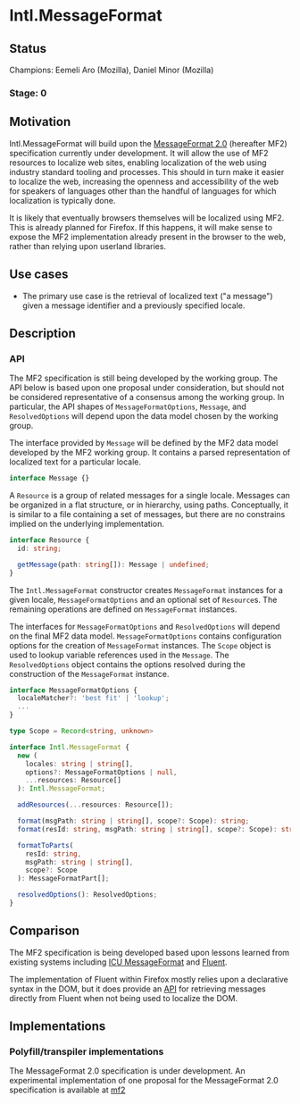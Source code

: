 # Intl.MessageFormat

## Status

Champions: Eemeli Aro (Mozilla), Daniel Minor (Mozilla)

### Stage: 0

## Motivation

Intl.MessageFormat will build upon the
[MessageFormat 2.0](https://github.com/unicode-org/message-format-wg/) (hereafter MF2)
specification currently under development.
It will allow the use of MF2 resources to localize web sites,
enabling localization of the web using industry standard tooling and processes.
This should in turn make it easier to localize the web,
increasing the openness and accessibility of the web for speakers of languages
other than the handful of languages for which localization is typically done.

It is likely that eventually browsers themselves will be localized using MF2.
This is already planned for Firefox.
If this happens,
it will make sense to expose the MF2 implementation already present in the browser to the web,
rather than relying upon userland libraries.

## Use cases

- The primary use case is the retrieval of localized text ("a message")
  given a message identifier and a previously specified locale.

## Description

### API

The MF2 specification is still being developed by the working group.
The API below is based upon one proposal under consideration,
but should not be considered representative of a consensus among the working group.
In particular, the API shapes of
`MessageFormatOptions`, `Message`, and `ResolvedOptions`
will depend upon the data model chosen by the working group.

The interface provided by `Message` will be defined by
the MF2 data model developed by the MF2 working group.
It contains a parsed representation of localized text for a particular locale.

```ts
interface Message {}
```

A `Resource` is a group of related messages for a single locale.
Messages can be organized in a flat structure, or in hierarchy, using paths.
Conceptually, it is similar to a file containing a set of messages,
but there are no constrains implied on the underlying implementation.

```ts
interface Resource {
  id: string;

  getMessage(path: string[]): Message | undefined;
}
```

The `Intl.MessageFormat` constructor creates `MessageFormat` instances for a given locale,
`MessageFormatOptions` and an optional set of `Resource`s.
The remaining operations are defined on `MessageFormat` instances.

The interfaces for
`MessageFormatOptions` and `ResolvedOptions`
will depend on the final MF2 data model.
`MessageFormatOptions` contains configuration options
for the creation of `MessageFormat` instances.
The `Scope` object is used to lookup variable references used in the `Message`.
The `ResolvedOptions` object contains the options
resolved during the construction of the `MessageFormat` instance.

```ts
interface MessageFormatOptions {
  localeMatcher?: 'best fit' | 'lookup';
  ...
}

type Scope = Record<string, unknown>

interface Intl.MessageFormat {
  new (
    locales: string | string[],
    options?: MessageFormatOptions | null,
    ...resources: Resource[]
  ): Intl.MessageFormat;

  addResources(...resources: Resource[]);

  format(msgPath: string | string[], scope?: Scope): string;
  format(resId: string, msgPath: string | string[], scope?: Scope): string;

  formatToParts(
    resId: string,
    msgPath: string | string[],
    scope?: Scope
  ): MessageFormatPart[];

  resolvedOptions(): ResolvedOptions;
}
```

## Comparison

The MF2 specification is being developed based upon lessons learned from existing systems
including [ICU MessageFormat] and [Fluent].

The implementation of Fluent within Firefox mostly relies upon
a declarative syntax in the DOM,
but it does provide an [API] for retrieving messages directly from Fluent
when not being used to localize the DOM.

[icu messageformat]: https://unicode-org.github.io/icu/userguide/format_parse/messages/
[fluent]: https://projectfluent.org/
[api]: https://firefox-source-docs.mozilla.org/l10n/fluent/tutorial.html#non-markup-localization

## Implementations

### Polyfill/transpiler implementations

The MessageFormat 2.0 specification is under development.
An experimental implementation of one proposal for the MessageFormat 2.0 specification is available at
[mf2](https://github.com/messageformat/messageformat/tree/mf2/packages/messageformat)
